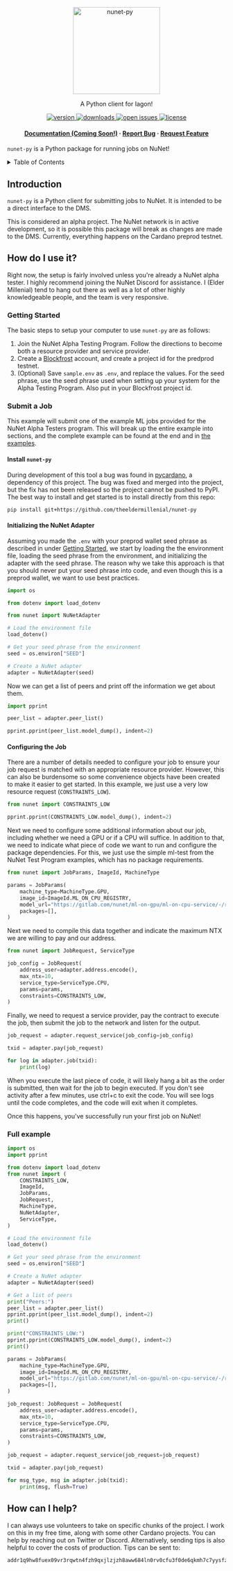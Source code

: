 <div align="center">

  <img src="https://raw.github.com/theeldermillenial/nunet-py/master/imgs/nunet-py.png" alt="nunet-py" width="200" height="auto" />
  <p>
    A Python client for Iagon!
  </p>

<!-- Badges -->
<p>
  <a href="https://pypi.org/project/nunet-py/">
    <img src="https://img.shields.io/pypi/v/nunet-py" alt="version" />
  </a>
  <a href="https://pypi.org/project/nunet-py/">
    <img src="https://img.shields.io/pepy/dt/nunet-py" alt="downloads" />
  </a>
  <a href="">
    <img src="https://img.shields.io/badge/code_format-black-black" alt="open issues" />
  </a>
  <a href="https://github.com/theeldermillenial/nunet-py/blob/master/LICENSE">
    <img src="https://img.shields.io/github/license/theeldermillenial/nunet-py.svg" alt="license" />
  </a>
</p>

<h4>
    <a href="https://github.com/theeldermillenial/nunet-py">Documentation (Coming Soon!)</a>
  <span> · </span>
    <a href="https://github.com/theeldermillenial/nunet-py/issues/">Report Bug</a>
  <span> · </span>
    <a href="https://github.com/theeldermillenial/nunet-py/issues/">Request Feature</a>
  </h4>
</div>

`nunet-py` is a Python package for running jobs on NuNet!

<!-- Table of Contents -->
<details>
  <summary>Table of Contents</summary>
  <ol>
    <li>
      <a href="#introduction">Introduction</a>
    </li>
    <li>
      <a href="#how-do-i-use-it">How To</a>
      <ul>
        <li><a href="#getting-started">Pre-Requisites</a></li>
        <li><a href="#submit-a-job">Submit a Job</a></li>
        <li><a href="#full-example">Full Example</a></li>
      </ul>
    </li>
    <li><a href="#how-can-i-help">Contribute</a></li>
  </ol>
</details>

## Introduction

`nunet-py` is a Python client for submitting jobs to NuNet. It is intended to be a
direct interface to the DMS.

This is considered an alpha project. The NuNet network is in active development, so it
is possible this package will break as changes are made to the DMS. Currently,
everything happens on the Cardano preprod testnet.

## How do I use it?

Right now, the setup is fairly involved unless you're already a NuNet alpha tester.
I highly recommend joining the NuNet Discord for assistance. I (Elder Millenial) tend
to hang out there as well as a lot of other highly knowledgeable people, and the team
is very responsive.

### Getting Started

The basic steps to setup your computer to use `nunet-py` are as follows:
1. Join the NuNet Alpha Testing Program. Follow the directions to become both a resource
provider and service provider.
2. Create a [Blockfrost](www.blockfrost.io) account, and create a project id for the
predprod testnet.
3. (Optional) Save `sample.env` as `.env`, and replace the values. For the seed phrase,
use the seed phrase used when setting up your system for the Alpha Testing Program. Also
put in your Blockfrost project id.

### Submit a Job

This example will submit one of the example ML jobs provided for the NuNet Alpha Testers
program. This will break up the entire example into sections, and the complete example
can be found at the end and in [the examples](example/simple_cpu.py).

#### Install `nunet-py`

During development of this tool a bug was found in
[pycardano](https://github.com/python-cardano/pycardano), a dependency of this project.
The bug was fixed and merged into the project, but the fix has not been released so
the project cannot be pushed to PyPI. The best way to install and get started is to
install directly from this repo:

```bash
pip install git+https://github.com/theeldermillenial/nunet-py
```

#### Initializing the NuNet Adapter

Assuming you made the `.env` with your preprod wallet seed phrase as described in under
[Getting Started](#getting-started), we start by loading the the environment file,
loading the seed phrase from the environment, and initializing the adapter with the seed
phrase. The reason why we take this approach is that you should never put your seed
phrase into code, and even though this is a preprod wallet, we want to use best
practices.

```python
import os

from dotenv import load_dotenv

from nunet import NuNetAdapter

# Load the environment file
load_dotenv()

# Get your seed phrase from the environment
seed = os.environ["SEED"]

# Create a NuNet adapter
adapter = NuNetAdapter(seed)
```

Now we can get a list of peers and print off the information we get about them.

```python
import pprint

peer_list = adapter.peer_list()

pprint.pprint(peer_list.model_dump(), indent=2)
```

#### Configuring the Job

There are a number of details needed to configure your job to ensure your job request
is matched with an appropriate resource provider. However, this can also be burdensome
so some convenience objects have been created to make it easier to get started. In this
example, we just use a very low resource request (`CONSTRAINTS_LOW`).

```python
from nunet import CONSTRAINTS_LOW

pprint.pprint(CONSTRAINTS_LOW.model_dump(), indent=2)
```

Next we need to configure some additional information about our job, including whether
we need a GPU or if a CPU will suffice. In addition to that, we need to indicate what
piece of code we want to run and configure the package dependencies. For this, we just
use the simple ml-test from the NuNet Test Program examples, which has no package
requirements.

```python
from nunet import JobParams, ImageId, MachineType

params = JobParams(
    machine_type=MachineType.GPU,
    image_id=ImageId.ML_ON_CPU_REGISTRY,
    model_url="https://gitlab.com/nunet/ml-on-gpu/ml-on-cpu-service/-/raw/develop/examples/cpu-ml-test-scikit-learn.py",
    packages=[],
)
```

Next we need to compile this data together and indicate the maximum NTX we are willing
to pay and our address.

```python
from nunet import JobRequest, ServiceType

job_config = JobRequest(
    address_user=adapter.address.encode(),
    max_ntx=10,
    service_type=ServiceType.CPU,
    params=params,
    constraints=CONSTRAINTS_LOW,
)
```

Finally, we need to request a service provider, pay the contract to execute the job,
then submit the job to the network and listen for the output.

```python
job_request = adapter.request_service(job_config=job_config)

txid = adapter.pay(job_request)

for log in adapter.job(txid):
    print(log)
```

When you execute the last piece of code, it will likely hang a bit as the order is
submitted, then wait for the job to begin executed. If you don't see activity after a
few minutes, use ctrl+c to exit the code. You will see logs until the code completes,
and the code will exit when it completes.

Once this happens, you've successfully run your first job on NuNet!

### Full example

```python
import os
import pprint

from dotenv import load_dotenv
from nunet import (
    CONSTRAINTS_LOW,
    ImageId,
    JobParams,
    JobRequest,
    MachineType,
    NuNetAdapter,
    ServiceType,
)

# Load the environment file
load_dotenv()

# Get your seed phrase from the environment
seed = os.environ["SEED"]

# Create a NuNet adapter
adapter = NuNetAdapter(seed)

# Get a list of peers
print("Peers:")
peer_list = adapter.peer_list()
pprint.pprint(peer_list.model_dump(), indent=2)
print()

print("CONSTRAINTS_LOW:")
pprint.pprint(CONSTRAINTS_LOW.model_dump(), indent=2)
print()

params = JobParams(
    machine_type=MachineType.GPU,
    image_id=ImageId.ML_ON_CPU_REGISTRY,
    model_url="https://gitlab.com/nunet/ml-on-gpu/ml-on-cpu-service/-/raw/develop/examples/cpu-ml-test-scikit-learn.py",
    packages=[],
)

job_request: JobRequest = JobRequest(
    address_user=adapter.address.encode(),
    max_ntx=10,
    service_type=ServiceType.CPU,
    params=params,
    constraints=CONSTRAINTS_LOW,
)

job_request = adapter.request_service(job_request=job_request)

txid = adapter.pay(job_request)

for msg_type, msg in adapter.job(txid):
    print(msg, flush=True)
```

## How can I help?

I can always use volunteers to take on specific chunks of the project. I work on this
in my free time, along with some other Cardano projects. You can help by reaching out
on Twitter or Discord. Alternatively, sending tips is also helpful to cover the costs
of production. Tips can be sent to:

```bash
addr1q9hw8fuex09vr3rqwtn4fzh9qxjlzjzh8aww684ln0rv0cfu3f0de6qkmh7c7yysfz808978wwe6ll30wu8l3cgvgdjqa7egnl
```
